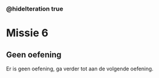### @hideIteration true
# Missie 6
## Geen oefening

Er is geen oefening, ga verder tot aan de volgende oefening.